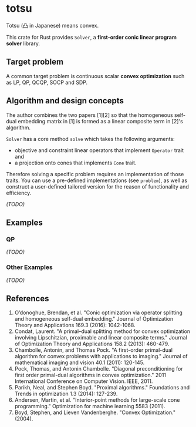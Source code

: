 # totsu

Totsu ([凸](http://www.decodeunicode.org/en/u+51F8) in Japanese) means convex.

This crate for Rust provides `Solver`, a **first-order conic linear program solver** library.

## Target problem

A common target problem is continuous scalar **convex optimization** such as LP, QP, QCQP, SOCP and SDP.

## Algorithm and design concepts

The author combines the two papers [1][2] so that the homogeneous self-dual embedding matrix in [1] is formed as a linear composite term in [2]'s algorithm.

`Solver` has a core method `solve` which takes the following arguments:
* objective and constraint linear operators that implement `Operator` trait and
* a projection onto cones that implements `Cone` trait.

Therefore solving a specific problem requires an implementation of those traits.
You can use a pre-defined implementations (see `problem`), as well as construct a user-defined tailored version for the reason of functionality and efficiency.

*(TODO)*

## Examples
### QP

*(TODO)*

### Other Examples

*(TODO)*

## References

1. O’donoghue, Brendan, et al. "Conic optimization via operator splitting and homogeneous self-dual embedding." Journal of Optimization Theory and Applications 169.3 (2016): 1042-1068.
1. Condat, Laurent. "A primal–dual splitting method for convex optimization involving Lipschitzian, proximable and linear composite terms." Journal of Optimization Theory and Applications 158.2 (2013): 460-479.
1. Chambolle, Antonin, and Thomas Pock. "A first-order primal-dual algorithm for convex problems with applications to imaging." Journal of mathematical imaging and vision 40.1 (2011): 120-145.
1. Pock, Thomas, and Antonin Chambolle. "Diagonal preconditioning for first order primal-dual algorithms in convex optimization." 2011 International Conference on Computer Vision. IEEE, 2011.
1. Parikh, Neal, and Stephen Boyd. "Proximal algorithms." Foundations and Trends in optimization 1.3 (2014): 127-239.
1. Andersen, Martin, et al. "Interior-point methods for large-scale cone programming." Optimization for machine learning 5583 (2011).
1. Boyd, Stephen, and Lieven Vandenberghe. "Convex Optimization." (2004).
